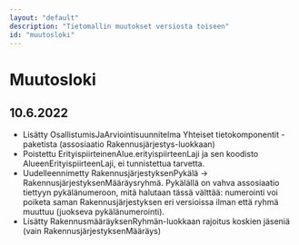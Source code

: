 ```yaml
---
layout: "default"
description: "Tietomallin muutokset versiosta toiseen"
id: "muutosloki"
---
```

# Muutosloki

## 10.6.2022

* Lisätty OsallistumisJaArviointisuunnitelma Yhteiset tietokomponentit -paketista (assosiaatio Rakennusjärjestys-luokkaan)
* Poistettu ErityispiirteinenAlue.erityispiirteenLaji ja sen koodisto AlueenErityispiirteenLaji, ei tunnistettua tarvetta.
* Uudelleennimetty RakennusjärjestyksenPykälä -> RakennusjärjestyksenMääräysryhmä. Pykälällä on vahva assosiaatio tiettyyn pykälänumeroon, mitä halutaan tässä välttää: numerointi voi poiketa saman Rakennusjärjestyksen eri versioissa ilman että ryhmä muuttuu (juokseva pykälänumerointi).
* Lisätty RakennusmääräyksenRyhmän-luokkaan rajoitus koskien jäseniä (vain RakennusjärjestyksenMääräys)